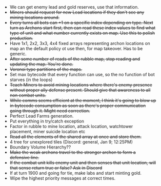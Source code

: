 * We can get enemy lead and gold reserves, use that information.
* ~~Miners should request for new Lead locations if they don't see any mining locations around.~~
* ~~Every turns all bots can +1 on a specific index depending on type. Next turn as Archons start first, then can read these index values to find what type of unit and what number currently exists on map. Use this to polish production.~~
* Have 1x1, 2x2, 3x3, 4x4 fixed arrays representing archon locations on map an the default policy ot use then, for
    map takeover. Has to be generic.
* ~~After some number of reads of the rubble map, stop reading and updating the map. You're done.~~
* ~~Voronoi type partitions of the maps.~~
* Set max bytecode that every function can use, so the no function of bot starves (in the loops)
* ~~Teach Miners to avoid mining locations where there's enemy presence without proper ally defense present. Should give that awareness to all non combat units.~~
* ~~While comms seems efficient at the moment, I think it's going to blow up in bytecode consumption as soon as there's proper communication going through it. Might need correction.~~
* Perfect Lead Farms generation.
* Put everything in try/catch exception
* Factor in rubble to mine location, attack location, watchtower placement, miner suicide location etc
* ~~Read all the elements of the shared array at once and store them.~~
* 4 tree for unexplored tiles (Discord: general, Jan 9; 12:25PM)
* Boundary Volume Hierarchy??
* ~~Make the weak archons travel to the stronger archon to form a defensive line.~~
* ~~If the combat unit kills enemy unit and then senses that unit location, will that sense return true or false? Ask in Discord~~
* If at turn 1900 and going for tie, make labs and start minting gold.
* Wipe the highest priority messages at correct times.